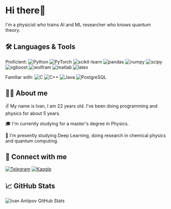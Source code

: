 <!--
**ivantipow/ivantipow** is a ✨ _special_ ✨ repository because its `README.md` (this file) appears on your GitHub profile.

Here are some ideas to get you started:

- 🔭 I’m currently working on ...
- 🌱 I’m currently learning ...
- 👯 I’m looking to collaborate on ...
- 🤔 I’m looking for help with ...
- 💬 Ask me about ...
- 📫 How to reach me: ...
- 😄 Pronouns: ...
- ⚡ Fun fact: ...
-->

# **Hi there**👋 <!--![Visitors](https://visitor-badge.glitch.me/badge?page_id=ivantipow) -->

I'm a physicist who trains AI and ML researcher who knows quantum theory.

## 🛠 Languages & Tools

Proficient: 
![Python](https://img.shields.io/badge/-Python-0f0f0f?style=flat-square&logo=python)
![PyTorch](https://img.shields.io/badge/-PyTorch-0f0f0f?style=flat-square&logo=pytorch)
![scikit-learn](https://img.shields.io/badge/-ScikitLearn-0f0f0f?style=flat-square&logo=scikit-learn)
![pandas](https://img.shields.io/badge/-Pandas-0f0f0f?style=flat-square&logo=pandas)
![numpy](https://img.shields.io/badge/-NumPy-0f0f0f?style=flat-square&logo=numpy)
![scipy](https://img.shields.io/badge/-SciPy-0f0f0f?style=flat-square&logo=scipy)
![xgboost](https://img.shields.io/badge/-XGBoost-0f0f0f?style=flat-square&logo=xgboost)
![wolfram](https://img.shields.io/badge/-WolframLanguage-0f0f0f?style=flat-square&logo=Wolfram-Mathematica)
![matlab](https://img.shields.io/badge/-MATLAB-0f0f0f?style=flat-square&logo=matlab)
![latex](https://img.shields.io/badge/-LaTeX-0f0f0f?style=flat-square&logo=latex)

Familiar with: 
![C](https://img.shields.io/badge/-C-0f0f0f?style=flat-square&logo=C)
![C++](https://img.shields.io/badge/-C++-0f0f0f?style=flat-square&logo=c%2B%2B)
![Java](https://img.shields.io/badge/-Java-0f0f0f?style=flat-square&logo=Java)
![PostgreSQL](https://img.shields.io/badge/-PostgreSQL-0f0f0f?style=flat-square&logo=PostgreSQL)

## 👨‍💻 About me 

✌️ My name is Ivan, I am 22 years old. I've been doing programming and physics for about 5 years. 

🎓 I'm currently studying for a master's degree in Physics.

🔎 I'm presently studying Deep Learning, doing research in chemical physics and quantum computing.


## 🤝 Connect with me

[![Telegram](https://img.shields.io/badge/-Telegram-0f0f0f?style=for-the-badge&logo=telegram)](https://t.me/ivantipow)
[![Kaggle](https://img.shields.io/badge/-Kaggle-0f0f0f?style=for-the-badge&logo=kaggle)](https://www.kaggle.com/ivantipov)

## 📈 GitHub Stats

![Ivan Antipov GitHub Stats](https://github-readme-stats.vercel.app/api?username=ivantipow&count_private=true&hide=contribs,issues,prs&show_icons=true&theme=dark&bg_color=30,0f0f0f,066052&title_color=fff&text_color=fff&icon_color=cbdea6)

